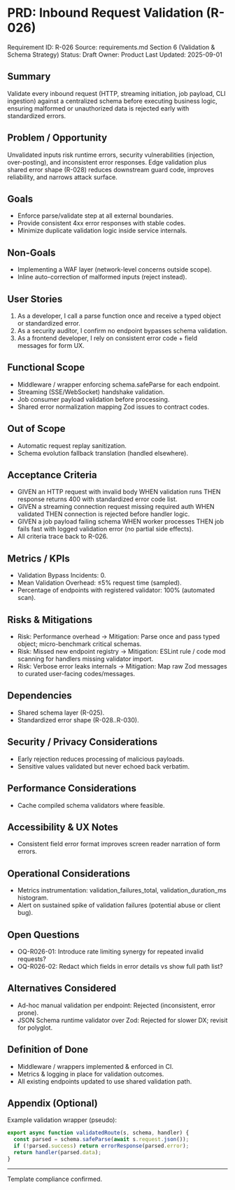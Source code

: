 # PRD: Inbound Request Validation (R-026)

Requirement ID: R-026
Source: requirements.md Section 6 (Validation & Schema Strategy)
Status: Draft
Owner: Product
Last Updated: 2025-09-01

## Summary

Validate every inbound request (HTTP, streaming initiation, job payload, CLI ingestion) against a centralized schema before executing business logic, ensuring malformed or unauthorized data is rejected early with standardized errors.

## Problem / Opportunity

Unvalidated inputs risk runtime errors, security vulnerabilities (injection, over-posting), and inconsistent error responses. Edge validation plus shared error shape (R-028) reduces downstream guard code, improves reliability, and narrows attack surface.

## Goals

- Enforce parse/validate step at all external boundaries.
- Provide consistent 4xx error responses with stable codes.
- Minimize duplicate validation logic inside service internals.

## Non-Goals

- Implementing a WAF layer (network-level concerns outside scope).
- Inline auto-correction of malformed inputs (reject instead).

## User Stories

1. As a developer, I call a parse function once and receive a typed object or standardized error.
2. As a security auditor, I confirm no endpoint bypasses schema validation.
3. As a frontend developer, I rely on consistent error code + field messages for form UX.

## Functional Scope

- Middleware / wrapper enforcing schema.safeParse for each endpoint.
- Streaming (SSE/WebSocket) handshake validation.
- Job consumer payload validation before processing.
- Shared error normalization mapping Zod issues to contract codes.

## Out of Scope

- Automatic request replay sanitization.
- Schema evolution fallback translation (handled elsewhere).

## Acceptance Criteria

- GIVEN an HTTP request with invalid body WHEN validation runs THEN response returns 400 with standardized error code list.
- GIVEN a streaming connection request missing required auth WHEN validated THEN connection is rejected before handler logic.
- GIVEN a job payload failing schema WHEN worker processes THEN job fails fast with logged validation error (no partial side effects).
- All criteria trace back to R-026.

## Metrics / KPIs

- Validation Bypass Incidents: 0.
- Mean Validation Overhead: ≤5% request time (sampled).
- Percentage of endpoints with registered validator: 100% (automated scan).

## Risks & Mitigations

- Risk: Performance overhead → Mitigation: Parse once and pass typed object; micro-benchmark critical schemas.
- Risk: Missed new endpoint registry → Mitigation: ESLint rule / code mod scanning for handlers missing validator import.
- Risk: Verbose error leaks internals → Mitigation: Map raw Zod messages to curated user-facing codes/messages.

## Dependencies

- Shared schema layer (R-025).
- Standardized error shape (R-028..R-030).

## Security / Privacy Considerations

- Early rejection reduces processing of malicious payloads.
- Sensitive values validated but never echoed back verbatim.

## Performance Considerations

- Cache compiled schema validators where feasible.

## Accessibility & UX Notes

- Consistent field error format improves screen reader narration of form errors.

## Operational Considerations

- Metrics instrumentation: validation_failures_total, validation_duration_ms histogram.
- Alert on sustained spike of validation failures (potential abuse or client bug).

## Open Questions

- OQ-R026-01: Introduce rate limiting synergy for repeated invalid requests?
- OQ-R026-02: Redact which fields in error details vs show full path list?

## Alternatives Considered

- Ad-hoc manual validation per endpoint: Rejected (inconsistent, error prone).
- JSON Schema runtime validator over Zod: Rejected for slower DX; revisit for polyglot.

## Definition of Done

- Middleware / wrappers implemented & enforced in CI.
- Metrics & logging in place for validation outcomes.
- All existing endpoints updated to use shared validation path.

## Appendix (Optional)

Example validation wrapper (pseudo):

```ts
export async function validatedRoute(s, schema, handler) {
  const parsed = schema.safeParse(await s.request.json());
  if (!parsed.success) return errorResponse(parsed.error);
  return handler(parsed.data);
}
```

---
Template compliance confirmed.
